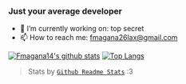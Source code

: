 ### Just your average developer

- 🔭 I’m currently working on: top secret
- 📫 How to reach me: fmagana26lax@gmail.com


[![Fmagana14's github stats](https://github-readme-stats.vercel.app/api?username=Fmagana14&count_private=true&show_icons=true&&include_all_commits=true)](https://github.com/anuraghazra/github-readme-stats)
[![Top Langs](https://github-readme-stats.vercel.app/api/top-langs/?username=Fmagana14&hide=jupyter%20notebook,python,sass,less&layout=compact)](https://github.com/anuraghazra/github-readme-stats)

> Stats by [`Github Readme Stats`](https://github.com/anuraghazra/github-readme-stats) :3


